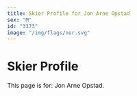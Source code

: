 ```yaml
---
title: Skier Profile for Jon Arne Opstad
sex: "M"
id: "3373"
image: "/img/flags/nor.svg" 
---
```


# Skier Profile

This page is for: Jon Arne Opstad.
    